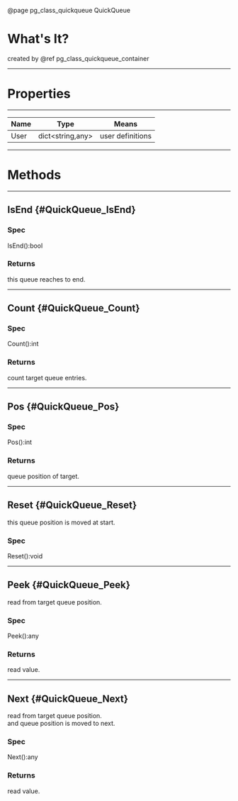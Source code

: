﻿@page pg_class_quickqueue QuickQueue

# What's It?

created by @ref pg_class_quickqueue_container

-----
# Properties

-----
| Name | Type | Means |
|------|------|-------|
| User | dict<string,any> | user definitions |

-----
# Methods

-----
## IsEnd {#QuickQueue_IsEnd}

### Spec

IsEnd():bool

### Returns

this queue reaches to end.  

-----
## Count {#QuickQueue_Count}

### Spec

Count():int

### Returns

count target queue entries.  

-----
## Pos {#QuickQueue_Pos}

### Spec

Pos():int

### Returns

queue position of target.  

-----
## Reset {#QuickQueue_Reset}

this queue position is moved at start.  

### Spec

Reset():void

-----
## Peek {#QuickQueue_Peek}

read from target queue position.  

### Spec

Peek():any

### Returns

read value.  

-----
## Next {#QuickQueue_Next}

read from target queue position.  
and queue position is moved to next.  

### Spec

Next():any

### Returns

read value.  

